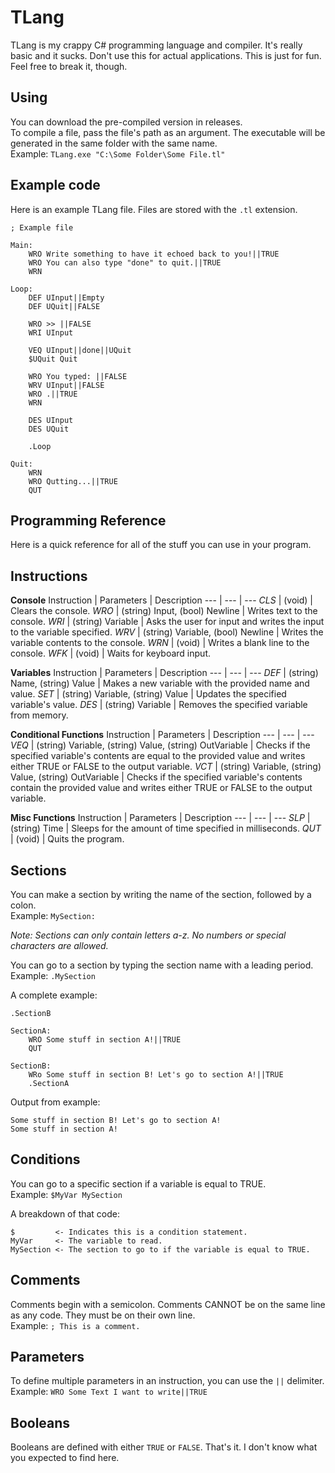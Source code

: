 # TLang
TLang is my crappy C# programming language and compiler. It's really basic and it sucks. Don't use this for actual applications. This is just for fun. Feel free to break it, though.  
  
## Using  
You can download the pre-compiled version in releases.  
To compile a file, pass the file's path as an argument. The executable will be generated in the same folder with the same name.  
Example: `TLang.exe "C:\Some Folder\Some File.tl"`  
  
## Example code
Here is an example TLang file. Files are stored with the `.tl` extension.  
```
; Example file

Main:
	WRO Write something to have it echoed back to you!||TRUE
	WRO You can also type "done" to quit.||TRUE
	WRN
	
Loop:
	DEF UInput||Empty
	DEF UQuit||FALSE
	
	WRO >> ||FALSE
	WRI UInput
	
	VEQ UInput||done||UQuit
	$UQuit Quit
	
	WRO You typed: ||FALSE
	WRV UInput||FALSE
	WRO .||TRUE
	WRN
	
	DES UInput
	DES UQuit
	
	.Loop
	
Quit:
	WRN
	WRO Qutting...||TRUE
	QUT
```   
  
## Programming Reference  
Here is a quick reference for all of the stuff you can use in your program.  
  
## Instructions
**Console**
Instruction | Parameters | Description
--- | --- | ---
*CLS* | (void) | Clears the console.
*WRO* | (string) Input, (bool) Newline | Writes text to the console.
*WRI* | (string) Variable | Asks the user for input and writes the input to the variable specified.
*WRV* | (string) Variable, (bool) Newline | Writes the variable contents to the console.
*WRN* | (void) | Writes a blank line to the console.
*WFK* | (void) | Waits for keyboard input.
  
**Variables**
Instruction | Parameters | Description
--- | --- | ---
*DEF* | (string) Name, (string) Value | Makes a new variable with the provided name and value.
*SET* | (string) Variable, (string) Value | Updates the specified variable's value.
*DES* | (string) Variable | Removes the specified variable from memory.
  
**Conditional Functions**
Instruction | Parameters | Description
--- | --- | ---
*VEQ* | (string) Variable, (string) Value, (string) OutVariable | Checks if the specified variable's contents are equal to the provided value and writes either TRUE or FALSE to the output variable.
*VCT* | (string) Variable, (string) Value, (string) OutVariable | Checks if the specified variable's contents contain the provided value and writes either TRUE or FALSE to the output variable.
  
**Misc Functions**
Instruction | Parameters | Description
--- | --- | ---
*SLP* | (string) Time | Sleeps for the amount of time specified in milliseconds.
*QUT* | (void) | Quits the program.
  
## Sections
You can make a section by writing the name of the section, followed by a colon.  
Example: `MySection:`  
  
*Note: Sections can only contain letters a-z. No numbers or special characters are allowed.*  
  
You can go to a section by typing the section name with a leading period.  
Example: `.MySection`  
  
A complete example:  
```
.SectionB

SectionA:
	WRO Some stuff in section A!||TRUE
	QUT

SectionB:
	WRo Some stuff in section B! Let's go to section A!||TRUE
	.SectionA
```  
  
Output from example:  
```
Some stuff in section B! Let's go to section A!
Some stuff in section A!
```  
  
## Conditions
You can go to a specific section if a variable is equal to TRUE.  
Example: `$MyVar MySection`  
  
A breakdown of that code:  
```
$         <- Indicates this is a condition statement.
MyVar     <- The variable to read.
MySection <- The section to go to if the variable is equal to TRUE.
```  
  
## Comments
Comments begin with a semicolon. Comments CANNOT be on the same line as any code. They must be on their own line.  
Example: `; This is a comment.`  
  
## Parameters
To define multiple parameters in an instruction, you can use the `||` delimiter.  
Example: `WRO Some Text I want to write||TRUE`  
  
## Booleans
Booleans are defined with either `TRUE` or `FALSE`. That's it. I don't know what you expected to find here.  
  
